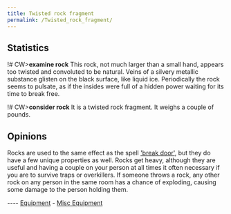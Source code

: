 ```yaml
---
title: Twisted rock fragment
permalink: /Twisted_rock_fragment/
---
```


## Statistics

!# CW\>**examine rock**
This rock, not much larger than a small hand, appears too twisted and
convoluted to be natural. Veins of a silvery metallic substance glisten
on
the black surface, like liquid ice. Periodically the rock seems to
pulsate,
as if the insides were full of a hidden power waiting for its time to
break
free.

!# CW\>**consider rock**
It is a twisted rock fragment.
It weighs a couple of pounds.

## Opinions

Rocks are used to the same effect as the spell ['break
door'](Break_Door "wikilink"), but they do have a few unique properties
as well. Rocks get heavy, although they are useful and having a couple
on your person at all times it often necessary if you are to survive
traps or overkillers. If someone throws a rock, any other rock on any
person in the same room has a chance of exploding, causing some damage
to the person holding them.


---- [Equipment](Equipment "wikilink") - [Misc
Equipment](Miscelaneous_equipment "wikilink")